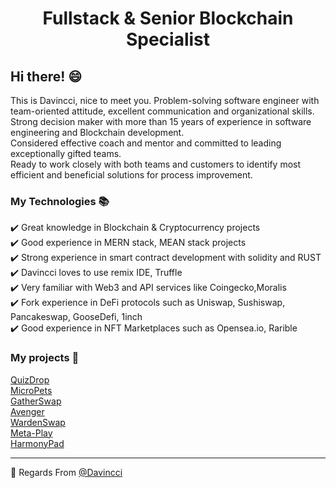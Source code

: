 <h1 align="center">Fullstack & Senior Blockchain Specialist</h1>

## Hi there! :smile: 
This is Davincci, nice to meet you.
Problem-solving software engineer with team-oriented attitude, excellent communication and organizational skills.<br>
Strong decision maker with more than 15 years of experience in software engineering and Blockchain development. <br>
Considered effective coach and mentor and committed to leading exceptionally gifted teams. <br>
Ready to work closely with both teams and customers to identify most efficient and beneficial solutions for process improvement.<br>

### My Technologies :books:
:heavy_check_mark: Great knowledge in Blockchain & Cryptocurrency projects<br>
:heavy_check_mark: Good experience in MERN stack, MEAN stack projects<br>
:heavy_check_mark: Strong experience in smart contract development with solidity and RUST<br>
:heavy_check_mark: Davincci loves to use remix IDE, Truffle<br>
:heavy_check_mark: Very familiar with Web3 and API services like Coingecko,Moralis<br>
:heavy_check_mark: Fork experience in DeFi protocols such as Uniswap, Sushiswap, Pancakeswap, GooseDefi, 1inch<br>
:heavy_check_mark: Good experience in NFT Marketplaces such as Opensea.io, Rarible<br>

### My projects :star2:
[QuizDrop](https://quizdrop.net/)<br>
[MicroPets](https://micropets.io/)<br>
[GatherSwap](https://gatherswap.netlify.app/swap/)<br>
[Avenger](https://avenger-coin.vercel.app)<br>
[WardenSwap](https://wardenswap.netlify.app/)<br>
[Meta-Play](https://meta-play.app/)<br>
[HarmonyPad](https://www.harmonypad.io/)<br>

<hr/>

:pray: Regards From [@Davincci](https://github.com/davincci9412)
